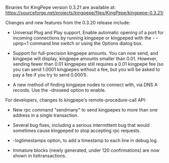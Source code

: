Binaries for KingPepe version 0.3.21 are available at:
  https://sourceforge.net/projects/kingpepe/files/KingPepe/kingpepe-0.3.21/

Changes and new features from the 0.3.20 release include:

* Universal Plug and Play support.  Enable automatic opening of a port for incoming connections by running kingpepe or kingpeped with the - -upnp=1 command line switch or using the Options dialog box.

* Support for full-precision kingpepe amounts.  You can now send, and kingpepe will display, kingpepe amounts smaller than 0.01.  However, sending fewer than 0.01 kingpepes still requires a 0.01 kingpepe fee (so you can send 1.0001 kingpepes without a fee, but you will be asked to pay a fee if you try to send 0.0001).

* A new method of finding kingpepe nodes to connect with, via DNS A records. Use the -dnsseed option to enable.

For developers, changes to kingpepe's remote-procedure-call API:

* New rpc command "sendmany" to send kingpepes to more than one address in a single transaction.

* Several bug fixes, including a serious intermittent bug that would sometimes cause kingpeped to stop accepting rpc requests. 

* -logtimestamps option, to add a timestamp to each line in debug.log.

* Immature blocks (newly generated, under 120 confirmations) are now shown in listtransactions.
